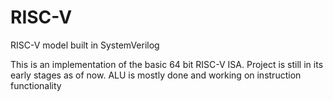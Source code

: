 # RISC-V
RISC-V model built in SystemVerilog

This is an implementation of the basic 64 bit RISC-V ISA. Project is still in its early stages as of now. ALU is mostly done and working on instruction functionality 
